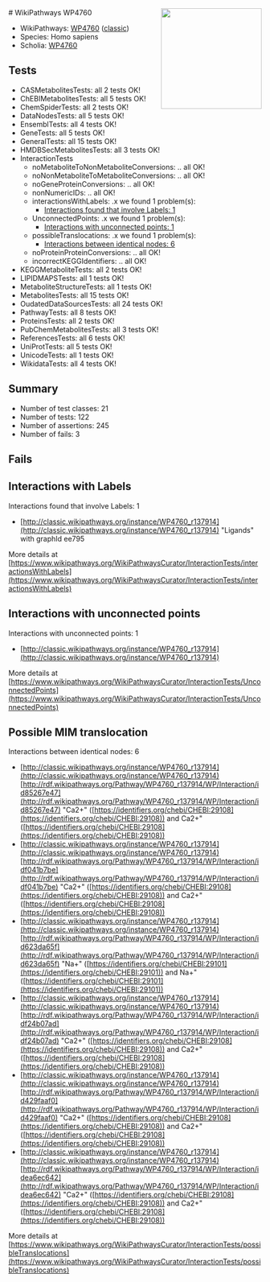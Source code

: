 <img style="float: right; width: 200px" src="https://upload.wikimedia.org/wikipedia/commons/thumb/8/83/Wplogo_with_text_500.png/640px-Wplogo_with_text_500.png" />
# WikiPathways WP4760

* WikiPathways: [WP4760](https://wikipathways.org/pathways/WP4760) ([classic](https://classic.wikipathways.org/instance/WP4760))
* Species: Homo sapiens
* Scholia: [WP4760](https://scholia.toolforge.org/wikipathways/WP4760)
## Tests
* CASMetabolitesTests: all 2 tests OK!
* ChEBIMetabolitesTests: all 5 tests OK!
* ChemSpiderTests: all 2 tests OK!
* DataNodesTests: all 5 tests OK!
* EnsemblTests: all 4 tests OK!
* GeneTests: all 5 tests OK!
* GeneralTests: all 15 tests OK!
* HMDBSecMetabolitesTests: all 3 tests OK!
* InteractionTests
    * noMetaboliteToNonMetaboliteConversions: .. all OK!
    * noNonMetaboliteToMetaboliteConversions: .. all OK!
    * noGeneProteinConversions: .. all OK!
    * nonNumericIDs: .. all OK!
    * interactionsWithLabels: .x we found 1 problem(s):
        * [Interactions found that involve Labels: 1](#630d2678)
    * UnconnectedPoints: .x we found 1 problem(s):
        * [Interactions with unconnected points: 1](#35a61ad9)
    * possibleTranslocations: .x we found 1 problem(s):
        * [Interactions between identical nodes: 6](#1c11820b)
    * noProteinProteinConversions: .. all OK!
    * incorrectKEGGIdentifiers: .. all OK!
* KEGGMetaboliteTests: all 2 tests OK!
* LIPIDMAPSTests: all 1 tests OK!
* MetaboliteStructureTests: all 1 tests OK!
* MetabolitesTests: all 15 tests OK!
* OudatedDataSourcesTests: all 24 tests OK!
* PathwayTests: all 8 tests OK!
* ProteinsTests: all 2 tests OK!
* PubChemMetabolitesTests: all 3 tests OK!
* ReferencesTests: all 6 tests OK!
* UniProtTests: all 5 tests OK!
* UnicodeTests: all 1 tests OK!
* WikidataTests: all 4 tests OK!


## Summary

* Number of test classes: 21
* Number of tests: 122
* Number of assertions: 245
* Number of fails: 3

## Fails

<a name="630d2678" />

## Interactions with Labels

Interactions found that involve Labels: 1

* [http://classic.wikipathways.org/instance/WP4760_r137914](http://classic.wikipathways.org/instance/WP4760_r137914) "Ligands" with graphId ee795


More details at [https://www.wikipathways.org/WikiPathwaysCurator/InteractionTests/interactionsWithLabels](https://www.wikipathways.org/WikiPathwaysCurator/InteractionTests/interactionsWithLabels)

<a name="35a61ad9" />

## Interactions with unconnected points

Interactions with unconnected points: 1

* [http://classic.wikipathways.org/instance/WP4760_r137914](http://classic.wikipathways.org/instance/WP4760_r137914)


More details at [https://www.wikipathways.org/WikiPathwaysCurator/InteractionTests/UnconnectedPoints](https://www.wikipathways.org/WikiPathwaysCurator/InteractionTests/UnconnectedPoints)

<a name="1c11820b" />

## Possible MIM translocation

Interactions between identical nodes: 6

* [http://classic.wikipathways.org/instance/WP4760_r137914](http://classic.wikipathways.org/instance/WP4760_r137914) [http://rdf.wikipathways.org/Pathway/WP4760_r137914/WP/Interaction/id85267e47](http://rdf.wikipathways.org/Pathway/WP4760_r137914/WP/Interaction/id85267e47) "Ca2+" ([https://identifiers.org/chebi/CHEBI:29108](https://identifiers.org/chebi/CHEBI:29108)) and 
Ca2+" ([https://identifiers.org/chebi/CHEBI:29108](https://identifiers.org/chebi/CHEBI:29108))
* [http://classic.wikipathways.org/instance/WP4760_r137914](http://classic.wikipathways.org/instance/WP4760_r137914) [http://rdf.wikipathways.org/Pathway/WP4760_r137914/WP/Interaction/idf041b7be](http://rdf.wikipathways.org/Pathway/WP4760_r137914/WP/Interaction/idf041b7be) "Ca2+" ([https://identifiers.org/chebi/CHEBI:29108](https://identifiers.org/chebi/CHEBI:29108)) and 
Ca2+" ([https://identifiers.org/chebi/CHEBI:29108](https://identifiers.org/chebi/CHEBI:29108))
* [http://classic.wikipathways.org/instance/WP4760_r137914](http://classic.wikipathways.org/instance/WP4760_r137914) [http://rdf.wikipathways.org/Pathway/WP4760_r137914/WP/Interaction/id623da65f](http://rdf.wikipathways.org/Pathway/WP4760_r137914/WP/Interaction/id623da65f) "Na+" ([https://identifiers.org/chebi/CHEBI:29101](https://identifiers.org/chebi/CHEBI:29101)) and 
Na+" ([https://identifiers.org/chebi/CHEBI:29101](https://identifiers.org/chebi/CHEBI:29101))
* [http://classic.wikipathways.org/instance/WP4760_r137914](http://classic.wikipathways.org/instance/WP4760_r137914) [http://rdf.wikipathways.org/Pathway/WP4760_r137914/WP/Interaction/idf24b07ad](http://rdf.wikipathways.org/Pathway/WP4760_r137914/WP/Interaction/idf24b07ad) "Ca2+" ([https://identifiers.org/chebi/CHEBI:29108](https://identifiers.org/chebi/CHEBI:29108)) and 
Ca2+" ([https://identifiers.org/chebi/CHEBI:29108](https://identifiers.org/chebi/CHEBI:29108))
* [http://classic.wikipathways.org/instance/WP4760_r137914](http://classic.wikipathways.org/instance/WP4760_r137914) [http://rdf.wikipathways.org/Pathway/WP4760_r137914/WP/Interaction/id429faaf0](http://rdf.wikipathways.org/Pathway/WP4760_r137914/WP/Interaction/id429faaf0) "Ca2+" ([https://identifiers.org/chebi/CHEBI:29108](https://identifiers.org/chebi/CHEBI:29108)) and 
Ca2+" ([https://identifiers.org/chebi/CHEBI:29108](https://identifiers.org/chebi/CHEBI:29108))
* [http://classic.wikipathways.org/instance/WP4760_r137914](http://classic.wikipathways.org/instance/WP4760_r137914) [http://rdf.wikipathways.org/Pathway/WP4760_r137914/WP/Interaction/idea6ec642](http://rdf.wikipathways.org/Pathway/WP4760_r137914/WP/Interaction/idea6ec642) "Ca2+" ([https://identifiers.org/chebi/CHEBI:29108](https://identifiers.org/chebi/CHEBI:29108)) and 
Ca2+" ([https://identifiers.org/chebi/CHEBI:29108](https://identifiers.org/chebi/CHEBI:29108))


More details at [https://www.wikipathways.org/WikiPathwaysCurator/InteractionTests/possibleTranslocations](https://www.wikipathways.org/WikiPathwaysCurator/InteractionTests/possibleTranslocations)

